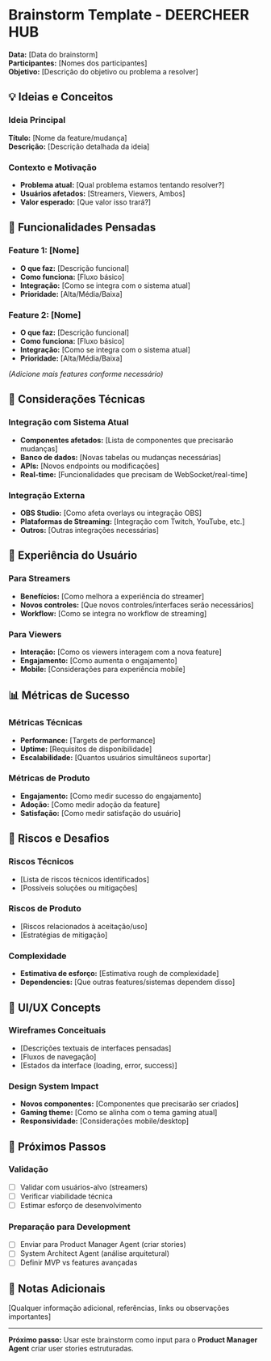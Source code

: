 # Brainstorm Template - DEERCHEER HUB

**Data:** [Data do brainstorm]  
**Participantes:** [Nomes dos participantes]  
**Objetivo:** [Descrição do objetivo ou problema a resolver]

## 💡 Ideias e Conceitos

### Ideia Principal
**Título:** [Nome da feature/mudança]  
**Descrição:** [Descrição detalhada da ideia]

### Contexto e Motivação
- **Problema atual:** [Qual problema estamos tentando resolver?]
- **Usuários afetados:** [Streamers, Viewers, Ambos]
- **Valor esperado:** [Que valor isso trará?]

## 🎯 Funcionalidades Pensadas

### Feature 1: [Nome]
- **O que faz:** [Descrição funcional]
- **Como funciona:** [Fluxo básico]
- **Integração:** [Como se integra com o sistema atual]
- **Prioridade:** [Alta/Média/Baixa]

### Feature 2: [Nome]
- **O que faz:** [Descrição funcional]
- **Como funciona:** [Fluxo básico]
- **Integração:** [Como se integra com o sistema atual]
- **Prioridade:** [Alta/Média/Baixa]

*(Adicione mais features conforme necessário)*

## 🔧 Considerações Técnicas

### Integração com Sistema Atual
- **Componentes afetados:** [Lista de componentes que precisarão mudanças]
- **Banco de dados:** [Novas tabelas ou mudanças necessárias]
- **APIs:** [Novos endpoints ou modificações]
- **Real-time:** [Funcionalidades que precisam de WebSocket/real-time]

### Integração Externa
- **OBS Studio:** [Como afeta overlays ou integração OBS]
- **Plataformas de Streaming:** [Integração com Twitch, YouTube, etc.]
- **Outros:** [Outras integrações necessárias]

## 👥 Experiência do Usuário

### Para Streamers
- **Benefícios:** [Como melhora a experiência do streamer]
- **Novos controles:** [Que novos controles/interfaces serão necessários]
- **Workflow:** [Como se integra no workflow de streaming]

### Para Viewers
- **Interação:** [Como os viewers interagem com a nova feature]
- **Engajamento:** [Como aumenta o engajamento]
- **Mobile:** [Considerações para experiência mobile]

## 📊 Métricas de Sucesso

### Métricas Técnicas
- **Performance:** [Targets de performance]
- **Uptime:** [Requisitos de disponibilidade]
- **Escalabilidade:** [Quantos usuários simultâneos suportar]

### Métricas de Produto
- **Engajamento:** [Como medir sucesso do engajamento]
- **Adoção:** [Como medir adoção da feature]
- **Satisfação:** [Como medir satisfação do usuário]

## 🚧 Riscos e Desafios

### Riscos Técnicos
- [Lista de riscos técnicos identificados]
- [Possíveis soluções ou mitigações]

### Riscos de Produto
- [Riscos relacionados à aceitação/uso]
- [Estratégias de mitigação]

### Complexidade
- **Estimativa de esforço:** [Estimativa rough de complexidade]
- **Dependencies:** [Que outras features/sistemas dependem disso]

## 🎨 UI/UX Concepts

### Wireframes Conceituais
- [Descrições textuais de interfaces pensadas]
- [Fluxos de navegação]
- [Estados da interface (loading, error, success)]

### Design System Impact
- **Novos componentes:** [Componentes que precisarão ser criados]
- **Gaming theme:** [Como se alinha com o tema gaming atual]
- **Responsividade:** [Considerações mobile/desktop]

## 🚀 Próximos Passos

### Validação
- [ ] Validar com usuários-alvo (streamers)
- [ ] Verificar viabilidade técnica
- [ ] Estimar esforço de desenvolvimento

### Preparação para Development
- [ ] Enviar para Product Manager Agent (criar stories)
- [ ] System Architect Agent (análise arquitetural)
- [ ] Definir MVP vs features avançadas

## 📝 Notas Adicionais

[Qualquer informação adicional, referências, links ou observações importantes]

---

**Próximo passo:** Usar este brainstorm como input para o **Product Manager Agent** criar user stories estruturadas.